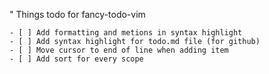 " Things todo for fancy-todo-vim

    - [ ] Add formatting and metions in syntax highlight
    - [ ] Add syntax highlight for todo.md file (for github)
    - [ ] Move cursor to end of line when adding item
    - [ ] Add sort for every scope
